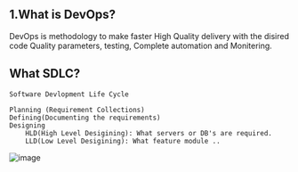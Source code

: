 1.What is DevOps?
----------
DevOps  is methodology to make faster High Quality delivery with the disired code Quality parameters, testing, Complete automation and Monitering. 

What SDLC?
-----------
```
Software Devlopment Life Cycle

Planning (Requirement Collections)
Defining(Documenting the requirements)
Designing
    HLD(High Level Desigining): What servers or DB's are required.
    LLD(Low Level Desigining): What feature module ..
```
![image](https://github.com/devopsmails/devops/assets/119680288/ce32c045-f156-49a8-9ba7-169691b86ab5)

